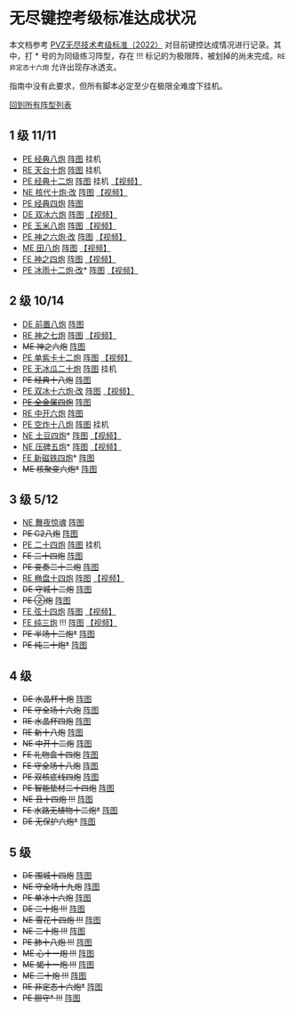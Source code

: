 # 无尽键控考级标准达成状况

本文档参考 [PVZ无尽技术考级标准（2022）](https://www.bilibili.com/read/cv16510468/) 对目前键控达成情况进行记录。其中，打 * 号的为同级练习阵型，存在 !!! 标记的为极限阵，被划掉的尚未完成。`RE 非定态十六炮` 允许出现存冰透支。

指南中没有此要求，但所有脚本必定至少在极限全难度下挂机。

[回到所有阵型列表](./README.md)

## 1 级 11/11

- [PE 经典八炮](./旧阵型/20240305/README.md#pe-经典八炮) [阵图](./考级阵图/L1/PE%20经典八炮.jpg) 挂机
- [RE 天台十炮](./旧阵型/20240305/README.md#re-天台十炮-p5-挂机) [阵图](./考级阵图/L1/RE%20天台十炮.jpg) 挂机
- [PE 经典十二炮](./旧阵型/20240305/README.md#pe-经典十二炮-p6-挂机) [阵图](./考级阵图/L1/PE%20经典十二炮.jpg) 挂机 [【视频】](https://www.bilibili.com/video/BV1mJ4m1G7AA)
- [NE 核代十炮·改](./旧阵型/20240312/README.md#ne-核代十炮改-p6-挂机) [阵图](./考级阵图/L1/NE%20核代十炮·改.jpg) [【视频】](https://www.bilibili.com/video/BV1bT421a7aM)
- [PE 经典四炮](./旧阵型/20240305/README.md#pe-经典四炮) [阵图](./考级阵图/L1/PE%20经典四炮.jpg)
- [DE 双冰六炮](./README.md#de-双冰六炮-ch5) [阵图](./考级阵图/L1/DE%20双冰六炮.jpg) [【视频】](https://www.bilibili.com/video/BV1LJ4m1E7ci)
- [PE 玉米八炮](./README.md#pe-玉米八炮-对ch6) [阵图](./考级阵图/L1/PE%20玉米八炮.jpg) [【视频】](https://www.bilibili.com/video/BV15t42137S3)
- [PE 神之六炮·改](./旧阵型/20240312/README.md#pe-神之六炮改-s4) [阵图](./考级阵图/L1/PE%20神之六炮·改.jpg) [【视频】](https://www.bilibili.com/video/BV1my41187Fw)
- [ME 田八炮](./README.md#me-田八炮) [阵图](./考级阵图/L1/ME%20田八炮.jpg) [【视频】](https://www.bilibili.com/video/BV1DC411H7qM)
- [FE 神之四炮](./旧阵型/20240312/README.md#fe-神之四炮-邻c6u) [阵图](./考级阵图/L1/FE%20神之四炮.jpg) [【视频】](https://www.bilibili.com/video/BV1UZ421b79c)
- [PE 冰雨十二炮·改](./旧阵型/20240312/README.md#pe-冰雨十二炮改-p6)* [阵图](./考级阵图/L1/PE%20冰雨十二炮·改.jpg) [【视频】](https://www.bilibili.com/video/BV1mJ4m1G7AA?t=212)

## 2 级 10/14

- [DE 前置八炮](./README.md#de-前置八炮-ch5) [阵图](./考级阵图/L2/DE%20前置八炮.jpg)
- [RE 神之七炮](./旧阵型/20240305/README.md#re-神之七炮-ch5u) [阵图](./考级阵图/L2/RE%20神之七炮.jpg) [【视频】](https://www.bilibili.com/video/BV1UF4m177J7)
- ~~ME 神之六炮~~ [阵图](./考级阵图/L2/ME%20神之六炮.jpg)
- [PE 单紫卡十二炮](./旧阵型/20240305/README.md#pe-单紫卡十二炮) [阵图](./考级阵图/L2/PE%20单紫卡十二炮.jpg) [【视频】](https://www.bilibili.com/video/BV1Uz421d7Wu)
- [PE 无冰瓜二十炮](./README.md#pe-无冰瓜二十炮-p6-2i-挂机) [阵图](./考级阵图/L2/PE%20无冰瓜二十炮.jpg) 挂机
- ~~PE 经典十八炮~~ [阵图](./考级阵图/L2/PE%20经典十八炮.jpg)
- [PE 双冰十六炮·改](./README.md#pe-双冰十六炮改-ch6) [阵图](./考级阵图/L2/PE%20双冰十六炮·改.jpg) [【视频】](https://www.bilibili.com/video/BV1Vi421y7Db)
- ~~[PE 全金属四炮](./README.md#pe-全金属四炮-ch4-n-手动-未完成)~~ [阵图](./考级阵图/L2/PE%20全金属四炮.jpg)
- [RE 中开六炮](./README.md#re-中开六炮-c6i-n-不稳定) [阵图](./考级阵图/L2/RE%20中开六炮.png)
- [PE 空炸十八炮](./README.md##pe-空炸十八炮--尾炸十八炮) [阵图](./考级阵图/L2/PE%20空炸十八炮.jpg) 挂机
- [NE 土豆四炮](./README.md#ne-土豆四炮-邻c7u-不稳定)* [阵图](./考级阵图/L2/NE%20土豆四炮.jpg) [【视频】](https://www.bilibili.com/video/BV141421Q7KR)
- [NE 压碑五炮](./README.md#ne-压碑五炮-c7u)* [阵图](./考级阵图/L2/NE%20压碑五炮.jpg) [【视频】](https://www.bilibili.com/video/BV1nJ4m1P77y)
- [FE 新磁铁四炮](./README.md#fe-新磁铁四炮-对c6u-不稳定)* [阵图](./考级阵图/L2/FE%20新磁铁四炮.jpg)
- ~~ME 核聚变六炮*~~ [阵图](./考级阵图/L2/ME%20核聚变六炮.jpg)

## 3 级 5/12

- [NE 舞夜惊魂](./README.md#ne-舞夜惊魂-p6) [阵图](./考级阵图/L3/NE%20舞夜惊魂.jpg)
- ~~PE C2八炮~~ [阵图](./考级阵图/L3/PE%20C2八炮.jpg)
- [PE 二十四炮](./旧阵型/20240312/README.md#pe-二十四炮-p6-2i-挂机) [阵图](./考级阵图/L3/PE%20二十四炮.jpg) 挂机
- ~~FE 二十四炮~~ [阵图](./考级阵图/L3/FE%20二十四炮.jpg)
- ~~PE 变奏二十二炮~~ [阵图](./考级阵图/L3/PE%20变奏二十二炮.jpg)
- [RE 椭盘十四炮](./README.md#re-椭盘十四炮-ch4) [阵图](./考级阵图/L3/RE%20椭盘十四炮.jpg) [【视频】](https://www.bilibili.com/video/BV1YM4m1U71a/)
- ~~DE 守城十二炮~~ [阵图](./考级阵图/L3/DE%20守城十二炮.jpg)
- ~~PE ②炮~~ [阵图](./考级阵图/L3/PE%20②炮.jpg)
- [FE 弦十四炮](./README.md#fe-弦十四炮) [阵图](./考级阵图/L3/FE%20弦十四炮.jpg) [【视频】](https://www.bilibili.com/video/BV1Js421P7MC)
- [FE 纯三炮](./README.md#fe-纯三炮-c4u-不稳定) !!! [阵图](./考级阵图/L3/FE%20纯三炮.jpg) [【视频】](https://www.bilibili.com/video/BV1mb421n7dx/)
- ~~PE 半场十二炮*~~ [阵图](./考级阵图/L3/PE%20半场十二炮.jpg)
- ~~PE 纯二十炮*~~ [阵图](./考级阵图/L3/PE%20纯二十炮.jpg) 

## 4 级

- ~~DE 水晶杯十炮~~ [阵图](./考级阵图/L4/DE水晶杯十炮.jpg)
- ~~PE 守全场十六炮~~ [阵图](./考级阵图/L4/PE守全场十六炮.jpg)
- ~~RE 水晶杯四炮~~ [阵图](./考级阵图/L4/RE水晶杯四炮.jpg)
- ~~RE 新十八炮~~ [阵图](./考级阵图/L4/RE新十八炮.jpg)
- ~~NE 中开十二炮~~ [阵图](./考级阵图/L4/NE中开十二炮.jpg)
- ~~FE 礼物盒十四炮~~ [阵图](./考级阵图/L4/FE礼物盒十四炮.jpg)
- ~~FE 守全场十八炮~~ [阵图](./考级阵图/L4/FE守全场十八炮.jpg)
- ~~PE 双核底线四炮~~ [阵图](./考级阵图/L4/PE双核底线四炮.jpg)
- ~~PE 智能垫材二十四炮~~ [阵图](./考级阵图/L4/PE智能垫材二十四炮.jpg)
- ~~NE 丑十四炮 !!!~~ [阵图](./考级阵图/L4/NE丑十四炮.jpg)
- ~~FE 水路无植物十二炮*~~ [阵图](./考级阵图/L4/FE水路无植物十二炮.jpg)
- ~~DE 无保护六炮*~~ [阵图](./考级阵图/L4/DE无保护六炮.jpg)

## 5 级
- ~~DE 围城十四炮~~ [阵图](./考级阵图/L5/DE围城十四炮.jpg)
- ~~NE 守全场十九炮~~ [阵图](./考级阵图/L5/NE守全场十九炮.jpg)
- ~~PE 单冰十六炮~~ [阵图](./考级阵图/L5/PE单冰十六炮.jpg)
- ~~DE 二十炮 !!!~~ [阵图](./考级阵图/L5/DE二十炮.jpg)
- ~~NE 雪花十四炮 !!!~~ [阵图](./考级阵图/L5/NE雪花十四炮.jpg)
- ~~NE 二十炮 !!!~~ [阵图](./考级阵图/L5/NE二十炮.jpg)
- ~~PE 肺十八炮 !!!~~ [阵图](./考级阵图/L5/PE肺十八炮.jpg)
- ~~ME 心十一炮 !!!~~ [阵图](./考级阵图/L5/ME心十一炮.jpg)
- ~~ME 蝎十一炮 !!!~~ [阵图](./考级阵图/L5/ME蝎十一炮.jpg)
- ~~ME 二十炮 !!!~~ [阵图](./考级阵图/L5/ME二十炮.jpg)
- ~~RE 非定态十六炮*~~ [阵图](./考级阵图/L5/RE非定态十六炮.jpg)
- ~~PE 胆守* !!!~~ [阵图](./考级阵图/L5/PE胆守.jpg)
